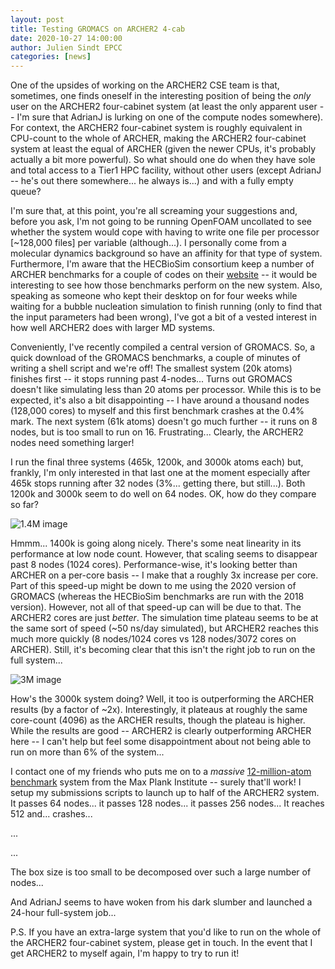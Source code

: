 ```yaml
---
layout: post
title: Testing GROMACS on ARCHER2 4-cab
date: 2020-10-27 14:00:00
author: Julien Sindt EPCC
categories: [news]
---
```


One of the upsides of working on the ARCHER2 CSE team is that,
sometimes, one finds oneself in the interesting position of being 
the *only* user on the ARCHER2 four-cabinet system (at least
the only apparent user -- I'm sure that AdrianJ is lurking 
on one of the compute nodes somewhere). For context, the ARCHER2
four-cabinet system is roughly equivalent in CPU-count to the
whole of ARCHER, making the ARCHER2 four-cabinet system at least
the equal of ARCHER (given the newer CPUs, it's probably actually
a bit more powerful). So what should one do when they have sole and
total access to a Tier1 HPC facility, without other users (except 
AdrianJ -- he's out there somewhere... he always is...) and with a
fully empty queue?

I'm sure that, at this point, you're all screaming your suggestions
and, before you ask, I'm not going to be running OpenFOAM uncollated
to see whether the system would cope with having to write one file
per processor [~128,000 files] per variable (although...). I personally
come from a molecular dynamics background so have an affinity for that
type of system. Furthermore, I'm aware that the HECBioSim consortium
keep a number of ARCHER benchmarks for a couple of codes on their
[website](https://www.hecbiosim.ac.uk/benchmarks)  -- it would be 
interesting to see how those benchmarks perform on the new system.
Also, speaking as someone who kept their desktop on for four weeks 
while waiting for a bubble nucleation simulation to finish running 
(only to find that the input parameters had been wrong), I've got a 
bit of a vested interest in how well ARCHER2 does with larger MD 
systems.

Conveniently, I've recently compiled a central version of GROMACS. So,
a quick download of the GROMACS benchmarks, a couple of minutes of 
writing a shell script and we're off! The smallest system (20k atoms)
finishes first -- it stops running past 4-nodes... Turns out GROMACS 
doesn't like simulating less than 20 atoms per processor. While this
is to be expected, it's also a bit disappointing -- I have around a 
thousand nodes (128,000 cores) to myself and this first benchmark 
crashes at the 0.4% mark. The next system (61k atoms) doesn't go much
further -- it runs on 8 nodes, but is too small to run on 16. 
Frustrating... Clearly, the ARCHER2 nodes need something larger!

I run the final three systems (465k, 1200k, and 3000k atoms each) but,
frankly, I'm only interested in that last one at the moment especially 
after 465k stops running after 32 nodes (3%... getting there, but 
still...). Both 1200k and 3000k seem to do well on 64 nodes. OK, how 
do they compare so far?

<img src="{{ site.baseurl }}/img/news/201027-1.4M.jpg" alt="1.4M image"  />

Hmmm... 1400k is going along nicely. There's some neat linearity in its 
performance at low node count. However, that scaling seems to disappear
past 8 nodes (1024 cores). Performance-wise, it's looking better than 
ARCHER on a per-core basis -- I make that a roughly 3x increase per core.
Part of this speed-up might be down to me using the 2020 version of 
GROMACS (whereas the HECBioSim benchmarks are run with the 2018 version).
However, not all of that speed-up can will be due to that. The ARCHER2 
cores are just *better*. The simulation time plateau seems to be at the 
same sort of speed (~50 ns/day simulated), but ARCHER2 reaches this much
more quickly (8 nodes/1024 cores vs 128 nodes/3072 cores on ARCHER).
Still, it's becoming clear that this isn't the right job to run on the
full system...

<img src="{{ site.baseurl }}/img/news/201027-3M.jpg" alt="3M image" />

How's the 3000k system doing? Well, it too is outperforming the ARCHER
results (by a factor of ~2x). Interestingly, it plateaus at roughly the 
same core-count (4096) as the ARCHER results, though the plateau is 
higher. While the results are good -- ARCHER2 is clearly outperforming
ARCHER here -- I can't help but feel some disappointment about not being
able to run on more than 6% of the system...

I contact one of my friends who puts me on to a *massive* 
[12-million-atom benchmark](https://www.mpibpc.mpg.de/grubmueller/bench) system from the Max Plank Institute 
 -- surely
that'll work! I setup my submissions scripts to launch up to half of 
the ARCHER2 system. It passes 64 nodes... it passes 128 nodes... it
passes 256 nodes... It reaches 512 and... crashes...

...

... 


The box size is too small to be decomposed over such a large number of
nodes...

And AdrianJ seems to have woken from his dark slumber and launched a
24-hour full-system job...

P.S. If you have an extra-large system that you'd like to run on the
whole of the ARCHER2 four-cabinet system, please get in touch. In the
event that I get ARCHER2 to myself again, I'm happy to try to run it!

